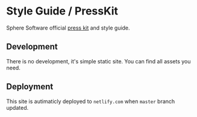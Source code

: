 # Style Guide / PressKit 

Sphere Software official [press kit](http://presskit.sphereinc.com/) and style guide.

## Development

There is no development, it's simple static site. You can find all assets you need.

## Deployment

This site is autimaticly deployed to `netlify.com` when `master` branch updated.
